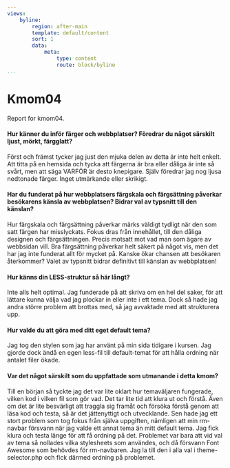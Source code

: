 ```yaml
---
views:
    byline:
        region: after-main
        template: default/content
        sort: 1
        data:
            meta:
                type: content
                route: block/byline
...
```

Kmom04
===============================

Report for kmom04.

#### Hur känner du inför färger och webbplatser? Föredrar du något särskilt ljust, mörkt, färgglatt?
Först och främst tycker jag just den mjuka delen av detta är inte helt enkelt. Att titta på en hemsida och tycka att färgerna är bra eller dåliga är inte så svårt, men att säga VARFÖR är desto knepigare. Själv föredrar jag nog ljusa nedtonade färger. Inget utmärkande eller skrikigt.

#### Har du funderat på hur webbplatsers färgskala och färgsättning påverkar besökarens känsla av webbplatsen? Bidrar val av typsnitt till den känslan?
Hur färgskala och färgsättning påverkar märks väldigt tydligt när den som satt färgen har misslyckats. Fokus dras från innehållet, till den dåliga designen och färgsättningen. Precis motsatt mot vad man som ägare av webbsidan vill. Bra färgsättning påverkar helt säkert på något vis, men det har jag inte funderat allt för mycket på. Kanske ökar chansen att besökaren återkommer? Valet av typsnitt bidrar definitivt till känslan av webbplatsen!

#### Hur känns din LESS-struktur så här långt?
Inte alls helt optimal. Jag funderade på att skriva om en hel del saker, för att lättare kunna välja vad jag plockar in eller inte i ett tema. Dock så hade jag andra större problem att brottas med, så jag avvaktade med att strukturera upp.

#### Hur valde du att göra med ditt eget default tema?
Jag tog den stylen som jag har använt på min sida tidigare i kursen. Jag gjorde dock ändå en egen less-fil till default-temat för att hålla ordning när antalet filer ökade.

#### Var det något särskilt som du uppfattade som utmanande i detta kmom?
Till en början så tyckte jag det var lite oklart hur temaväljaren fungerade, vilken kod i vilken fil som gör vad. Det tar lite tid att klura ut och förstå. Även om det är lite besvärligt att traggla sig framåt och försöka förstå genom att läsa kod och testa, så är det jättenyttigt och utvecklande. Sen hade jag ett stort problem som tog fokus från själva uppgiften, nämligen att min rm-navbar försvann när jag valde ett annat tema än mitt default tema. Jag fick klura och testa länge för att få ordning på det. Problemet var bara att vid val av tema så nollades vilka stylesheets som användes, och då försvann Font Awesome som behövdes för rm-navbaren. Jag la till den i alla val i theme-selector.php och fick därmed ordning på problemet.
